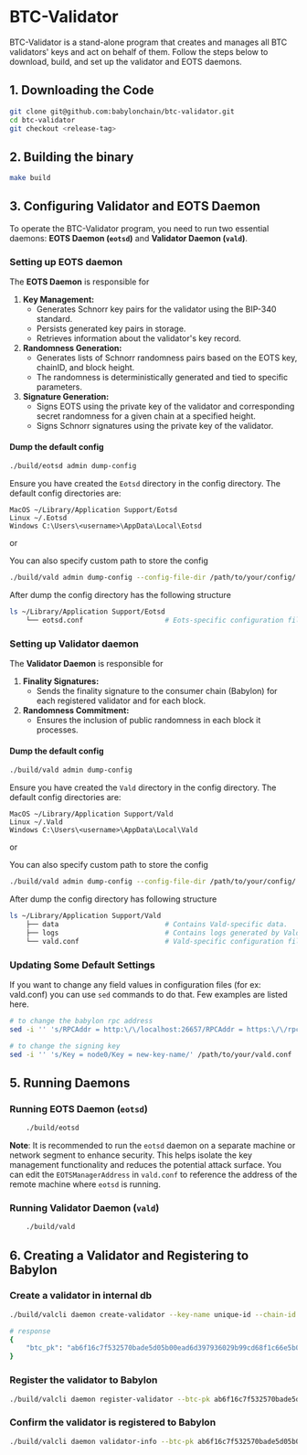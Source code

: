 # BTC-Validator

BTC-Validator is a stand-alone program that creates and manages all BTC validators' keys and act on behalf of them. Follow the steps below to download, build, and set up the validator and EOTS daemons.

## 1. Downloading the Code

```bash
git clone git@github.com:babylonchain/btc-validator.git
cd btc-validator
git checkout <release-tag>
```

## 2. Building the binary

```bash
make build
```

## 3. Configuring Validator and EOTS Daemon

To operate the BTC-Validator program, you need to run two essential daemons: **EOTS Daemon (`eotsd`)** and **Validator Daemon (`vald`)**.

###  Setting up EOTS daemon

The **EOTS Daemon** is responsible for

1.  **Key Management:**
    -   Generates Schnorr key pairs for the validator using the BIP-340 standard.
    -   Persists generated key pairs in storage.
    -   Retrieves information about the validator's key record.
2.  **Randomness Generation:**
    -   Generates lists of Schnorr randomness pairs based on the EOTS key, chainID, and block height.
    -   The randomness is deterministically generated and tied to specific parameters.
3.  **Signature Generation:**
    -   Signs EOTS using the private key of the validator and corresponding secret randomness for a given chain at a specified height.
    -   Signs Schnorr signatures using the private key of the validator.

#### Dump the default config

```bash
./build/eotsd admin dump-config
```

Ensure you have created the `Eotsd` directory in the config directory. The default config directories are:

    MacOS ~/Library/Application Support/Eotsd 
    Linux ~/.Eotsd
    Windows C:\Users\<username>\AppData\Local\Eotsd

or

You can also specify custom path to store the config
```bash
./build/vald admin dump-config --config-file-dir /path/to/your/config/
```

After dump the config directory has the following structure
```bash
ls ~/Library/Application Support/Eotsd
    └── eotsd.conf                    # Eots-specific configuration file.
```

### Setting up Validator daemon

The **Validator Daemon** is responsible for
1.  **Finality Signatures:**
    -   Sends the finality signature to the consumer chain (Babylon) for each registered validator and for each block.
2.  **Randomness Commitment:**
    -   Ensures the inclusion of public randomness in each block it processes.

#### Dump the default config

```bash
./build/vald admin dump-config
```
Ensure you have created the `Vald` directory in the config directory. The default config directories are:

    MacOS ~/Library/Application Support/Vald 
    Linux ~/.Vald
    Windows C:\Users\<username>\AppData\Local\Vald
or

You can also specify custom path to store the config

```bash
./build/vald admin dump-config --config-file-dir /path/to/your/config/
```

After dump the config directory has following structure
```bash
ls ~/Library/Application Support/Vald
    ├── data                          # Contains Vald-specific data.
    ├── logs                          # Contains logs generated by Vald.
    └── vald.conf                     # Vald-specific configuration file.
```

### Updating Some Default Settings
If you want to change any field values in configuration files (for ex: vald.conf) you can use  `sed` commands to do 
that. Few examples are listed here.
    
```bash
# to change the babylon rpc address
sed -i '' 's/RPCAddr = http:\/\/localhost:26657/RPCAddr = https:\/\/rpc.devnet.babylonchain.io/' /path/to/your/vald.conf

# to change the signing key
sed -i '' 's/Key = node0/Key = new-key-name/' /path/to/your/vald.conf
```

## 5. Running Daemons

### Running EOTS Daemon (`eotsd`)

```bash
    ./build/eotsd
```

**Note**: It is recommended to run the `eotsd` daemon on a separate machine or network segment to enhance security. 
This helps isolate the key management functionality and reduces the potential attack surface. You can edit the 
`EOTSManagerAddress` in  `vald.conf`  to reference the address of the remote machine where `eotsd` is running.

### Running Validator Daemon (`vald`)

```bash
    ./build/vald
```

## 6. Creating a Validator and Registering to Babylon

### Create a validator in internal db

```bash
./build/valcli daemon create-validator --key-name unique-id --chain-id chain-test

# response 
{
    "btc_pk": "ab6f16c7f532570bade5d05b00ead6d397936029b99cd68f1c66e5b007621134"
}
```

### Register the validator to Babylon

```bash
./build/valcli daemon register-validator --btc-pk ab6f16c7f532570bade5d05b00ead6d397936029b99cd68f1c66e5b007621134
```

### Confirm the validator is registered to Babylon

```bash
./build/valcli daemon validator-info --btc-pk ab6f16c7f532570bade5d05b00ead6d397936029b99cd68f1c66e5b007621134
```
